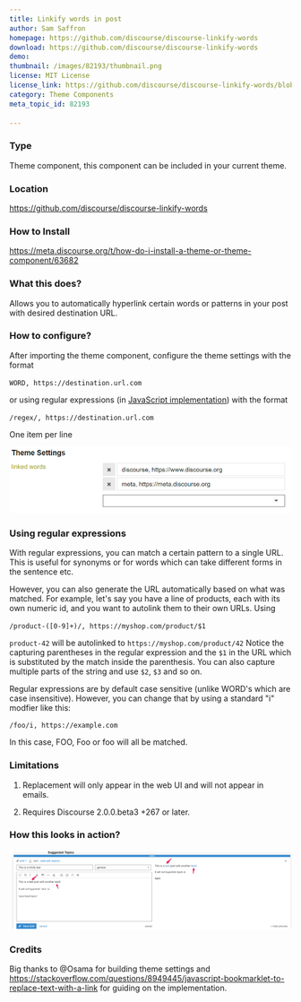 ```yaml
---
title: Linkify words in post
author: Sam Saffron
homepage: https://github.com/discourse/discourse-linkify-words
download: https://github.com/discourse/discourse-linkify-words
demo: 
thumbnail: /images/82193/thumbnail.png
license: MIT License
license_link: https://github.com/discourse/discourse-linkify-words/blob/master/LICENSE
category: Theme Components
meta_topic_id: 82193

---
```

### Type

Theme component, this component can be included in your current theme. 

### Location

<https://github.com/discourse/discourse-linkify-words>

### How to Install

https://meta.discourse.org/t/how-do-i-install-a-theme-or-theme-component/63682

### What this does?

Allows you to automatically hyperlink certain words or patterns in your post with desired destination URL. 

### How to configure?

After importing the theme component, configure the theme settings with the format 

`WORD, https://destination.url.com`

or using regular expressions (in [JavaScript implementation](https://developer.mozilla.org/en-US/docs/Web/JavaScript/Guide/Regular_Expressions)) with the format

`/regex/, https://destination.url.com`

One item per line

![theme_settings: 690x161, 75%](/images/82193/zMAD7eNGXXTm4PDseTnlAtRI59H.png) 

### Using regular expressions
With regular expressions, you can match a certain pattern to a single URL. This is useful for synonyms or for words which can take different forms in the sentence etc.

However, you can also generate the URL automatically based on what was matched. For example, let's say you have a line of products, each with its own numeric id, and you want to autolink them to their own URLs. Using

`/product-([0-9]+)/, https://myshop.com/product/$1`

`product-42` will be autolinked to `https://myshop.com/product/42`
Notice the capturing parentheses in the regular expression and the `$1` in the URL which is substituted by the match inside the parenthesis. You can also capture multiple parts of the string and use `$2`, `$3` and so on.

Regular expressions are by default case sensitive (unlike WORD's which are case insensitive). However, you can change that by using a standard "i" modfier like this:

    /foo/i, https://example.com

In this case, FOO, Foo or foo will all be matched.

### Limitations

1. Replacement will only appear in the web UI and will not appear in emails.

2. Requires Discourse 2.0.0.beta3 +267 or later. 

### How this looks in action?

![image: 690x195](/images/82193/todQQGbJ6dc5J9ztEMOQUxQUsqs.png)

### Credits 

Big thanks to @Osama for building theme settings and  https://stackoverflow.com/questions/8949445/javascript-bookmarklet-to-replace-text-with-a-link for guiding on the implementation.